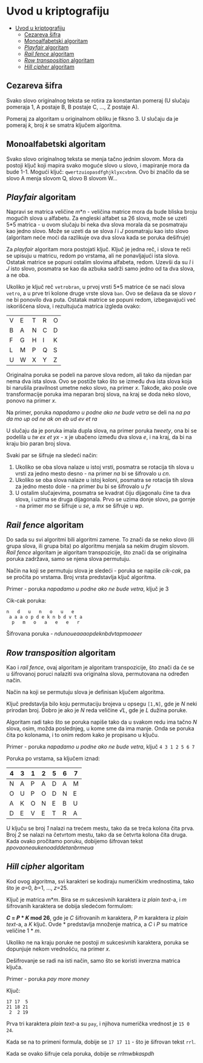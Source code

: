 # Uvod u kriptografiju

<!-- TOC -->

- [Uvod u kriptografiju](#uvod-u-kriptografiju)
    - [Cezareva šifra](#cezareva-šifra)
    - [Monoalfabetski algoritam](#monoalfabetski-algoritam)
    - [_Playfair_ algoritam](#_playfair_-algoritam)
    - [_Rail fence_ algoritam](#_rail-fence_-algoritam)
    - [_Row transposition_ algoritam](#_row-transposition_-algoritam)
    - [_Hill cipher_ algoritam](#_hill-cipher_-algoritam)

<!-- /TOC -->

## Cezareva šifra

Svako slovo originalnog teksta se rotira za konstantan pomeraj (U slučaju pomeraja 1, A postaje B, B postaje C, ..., Z postaje A).

Pomeraj za algoritam u originalnom obliku je fiksno 3. U slučaju da je pomeraj _k_, broj _k_ se smatra ključem algoritma.

## Monoalfabetski algoritam

Svako slovo originalnog teksta se menja tačno jednim slovom. Mora da postoji ključ koji mapira svako moguće slovo u slovo, i mapiranje mora da bude 1-1. Mogući ključ: `qwertzuiopasdfghjklyxcvbnm`. Ovo bi značilo da se slovo A menja slovom Q, slovo B slovom W...

## _Playfair_ algoritam

Napravi se matrica veličine _m_\*_n_ - veličina matrice mora da bude bliska broju mogućih slova u alfabetu. Za engleski alfabet sa 26 slova, može se uzeti 5\*5 matrica - u ovom slučaju bi neka dva slova morala da se posmatraju kao jedno slovo. Može se uzeti da se slova _I_ i _J_ posmatraju kao isto slovo (algoritam neće moći da razlikuje ova dva slova kada se poruka dešifruje)

Za _playfair_ algoritam mora postojati ključ. Ključ je jedna reč, i slova te reči se upisuju u matricu, redom po vrstama, ali ne ponavljajući ista slova. Ostatak matrice se popuni ostalim slovima alfabeta, redom. Uzevši da su _I_ i _J_ isto slovo, posmatra se kao da azbuka sadrži samo jedno od ta dva slova, a ne oba.

Ukoliko je ključ reč `vetrobran`, u prvoj vrsti 5\*5 matrice će se naći slova `vetro`, a u prve tri kolone druge vrste slova `ban`. Ovo se dešava da se slovo _r_ ne bi ponovilo dva puta. Ostatak matrice se popuni redom, izbegavajući već iskorišćena slova, i rezultujuća matrica izgleda ovako:

||||||
|---|---|---|---|---|
|V|E|T|R|O|
|B|A|N|C|D|
|F|G|H|I|K|
|L|M|P|Q|S|
|U|W|X|Y|Z|

Originalna poruka se podeli na parove slova redom, ali tako da nijedan par nema dva ista slova. Ovo se postiže tako što se između dva ista slova koja bi narušila pravilnost umetne neko slovo, na primer _x_. Takođe, ako posle ove transformacije poruka ima neparan broj slova, na kraj se doda neko slovo, ponovo na primer _x_.

Na primer, poruka _napadamo u podne ako ne bude vetra_ se deli na _na pa da mo up od ne ak on eb ud ev et ra_

U slučaju da je poruka imala dupla slova, na primer poruka _tweety_, ona bi se podelila u _tw ex et yx_ - x je ubačeno između dva slova _e_, i na kraj, da bi na kraju bio paran broj slova.

Svaki par se šifruje na sledeći način:

1) Ukoliko se oba slova nalaze u istoj vrsti, posmatra se rotacija tih slova u vrsti za jedno mesto desno - na primer _na_ bi se šifrovalo u _cn_.
2) Ukoliko se oba slova nalaze u istoj koloni, posmatra se rotacija tih slova za jedno mesto dole - na primer _bu_ bi se šifrovalo u _fv_
3) U ostalim slučajevima, posmatra se kvadrat čiju dijagonalu čine ta dva slova, i uzima se druga dijagonala. Prvo se uzima donje slovo, pa gornje - na primer _mo_ se šifruje u _se_, a _mx_ se šifruje u _wp_.

## _Rail fence_ algoritam

Do sada su svi algoritmi bili algoritmi zamene. To znači da se neko slovo (ili grupa slova, ili grupa bita) po algoritmu menjala sa nekim drugim slovom. _Rail fence_ algoritam je algoritam transpozicije, što znači da se originalna poruka zadržava, samo se njena slova permutuju.

Način na koji se permutuju slova je sledeći - poruka se napiše _cik-cak_, pa se pročita po vrstama. Broj vrsta predstavlja ključ algoritma.

Primer - poruka _napadamo u podne ako ne bude vetra_, ključ je 3

Cik-cak poruka:

```
n   d   u   n   o   u   e
 a a a o p d e k n b d v t a
  p   m   o   a   e   e   r
```

Šifrovana poruka - _ndunoueaaaopdeknbdvtapmoaeer_

## _Row transposition_ algoritam

Kao i _rail fence_, ovaj algoritam je algoritam transpozicije, što znači da će se u šifrovanoj poruci nalaziti sva originalna slova, permutovana na određen način.

Način na koji se permutuju slova je definisan ključem algoritma.

Ključ predstavlja bilo koju permutaciju brojeva u opsegu `[1,N]`, gde je _N_ neki prirodan broj. Dobro je ako je _N_ reda veličine _√L_, gde je _L_ dužina poruke.

Algoritam radi tako što se poruka napiše tako da u svakom redu ima tačno _N_ slova, osim, možda poslednjeg, u kome sme da ima manje. Onda se poruka čita po kolonama, i to onim redom kako je propisano u ključu.

Primer - poruka _napadamo u podne ako ne bude vetra_, ključ `4 3 1 2 5 6 7`

Poruka po vrstama, sa ključem iznad:

|4|3|1|2|5|6|7|
|---|---|---|---|---|---|---|
|N|A|P|A|D|A|M|
|O|U|P|O|D|N|E|
|A|K|O|N|E|B|U|
|D|E|V|E|T|R|A|

U ključu se broj _1_ nalazi na trećem mestu, tako da se treća kolona čita prva. Broj _2_ se nalazi na četvrtom mestu, tako da se četvrta kolona čita druga. Kada ovako pročitamo poruku, dobijemo šifrovan tekst _ppovaoneaukenoadddetanbrmeua_

## _Hill cipher_ algoritam

Kod ovog algoritma, svi karakteri se kodiraju numeričkim vrednostima, tako što je _a_=0, _b_=1, ..., _z_=25.

Ključ je matrica _m_\*_m_. Bira se _m_ sukcesivnih karaktera iz _plain text_-a, i _m_ šifrovanih karaktera se dobija sledećom formulom:

**_C_ = _P_ * _K_ mod 26**, gde je _C_ šifrovanih _m_ karaktera, _P_ _m_ karaktera iz _plain text_-a, a _K_ ključ. Ovde * predstavlja množenje matrica, a _C_ i _P_ su matrice veličine 1 * _m_.

Ukoliko ne na kraju poruke ne postoji _m_ sukcesivnih karaktera, poruka se dopunjuje nekom vrednošću, na primer _x_.

Dešifrovanje se radi na isti način, samo što se koristi inverzna matrica ključa.

Primer - poruka _pay more money_

Ključ:

```
17 17  5
21 18 21
 2  2 19
```

Prva tri karaktera _plain text_-a su `pay`, i njihova numerička vrednost je `15 0 24`. 

Kada se na to primeni formula, dobije se `17 17 11` - što je šifrovan tekst `rrl`.

Kada se ovako šifruje cela poruka, dobije se _rrlmwbkaspdh_
